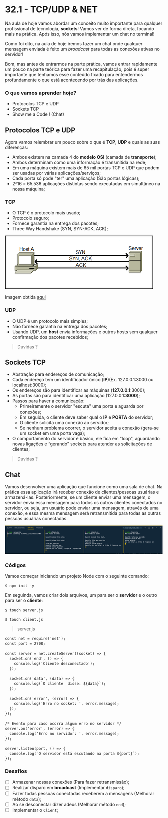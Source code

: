 # 32.1 - TCP/UDP & NET

Na aula de hoje vamos abordar um conceito muito importante para qualquer profissional de tecnologia, **sockets**! Vamos ver de forma direta, focando mais na prática. Após isso, nós vamos implementar um chat no terminal!

Como foi dito, na aula de hoje iremos fazer um chat onde qualquer mensagem enviada é feito um *broadcast* para todas as conexões ativas no servidor!

Bom, mas antes de entrarmos na parte prática, vamos entrar rapidamente um pouco na parte teórica para fazer uma recapitulação, pois é super importante que tenhamos esse conteúdo fixado para entendermos profundamente o que está acontecendo por trás das aplicações.

### O que vamos aprender hoje?

* Protocolos TCP e UDP
* Sockets TCP
* Show me a Code ! (Chat)

## Protocolos TCP e UDP

Agora vamos relembrar um pouco sobre o que é **TCP**, **UDP** e quais as suas diferenças:

* Ambos existem na camada 4 do **modelo OSI** (camada de **transporte**);
* Ambos determinam como uma informação é transmitida na rede;
* Em uma máquina existem mais de 65 mil portas TCP e UDP que podem ser usadas por várias aplicações/serviços;
* Cada porta só pode "ter" uma aplicação (São portas lógicas);
* 2^16 = 65.536 aplicações distintas sendo executadas em simultâneo na nossa máquina;

### TCP

* O TCP é o protocolo mais usado;
* Protocolo seguro;
* Fornece garantia na entrega dos pacotes; 
* Three Way Handshake (SYN, SYN-ACK, ACK);

![Three Way Handshake](./images/handshake.png)

Imagem obtida [aqui](https://study-ccna.com/tcp-three-way-handshake/)


### UDP

* O UDP é um protocolo mais simples;
* Não fornece garantia na entrega dos pacotes;
* Usando UDP, um **host** envia informações e outros hosts sem qualquer confirmação dos pacotes recebidos;

> Duvidas ?

## Sockets TCP

* Abstração para endereços de comunicação;
* Cada endereço tem um identificador único (**IP**)(Ex. 127.0.0.1:3000 ou localhost:3000);
* Os endereços são para identificar as máquinas (**127.0.0.1**:3000);
* As portas são para identificar uma aplicação (127.0.0.1:**3000**);
* Passos para haver a comunicação:
  * Primeiramente o servidor "escuta" uma porta e aguarda por conexões;
  * Em seguida, o cliente deve saber qual o **IP** e **PORTA** do servidor;
  * O cliente solicita uma conexão ao servidor;
  * Se nenhum problema ocorrer, o servidor aceita a conexão (gera-se um socket em uma porta vaga);
* O comportamento do servidor é básico, ele fica em "loop", aguardando novas ligações e “gerando” sockets para atender as solicitações de clientes;

> Duvidas ?

## Chat

Vamos desenvolver uma aplicação que funcione como uma sala de chat. Na prática essa aplicação irá receber conexão de clientes/pessoas usuárias e armazená-las. Posteriormente, se um cliente enviar uma mensagem, o servidor envia essa mensagem para todos os outros clientes conectados no servidor, ou seja, um usuário pode enviar uma mensagem, através de uma conexão, e essa mesma mensagem será retransmitida para todas as outras pessoas usuárias conectadas.

![Exemplo de exercício](./images/1.png)

### Códigos

Vamos começar iniciando um projeto Node com o seguinte comando:

```
$ npm init -y
```

Em seguinda, vamos criar dois arquivos, um para ser o **servidor** e o outro para ser o **cliente**:
```
$ touch server.js
```
```
$ touch client.js
```

> server.js

```
const net = require('net');
const port = 2708;

const server = net.createServer((socket) => {
  socket.on('end', () => {
    console.log('Cliente desconectado');
  });

  socket.on('data', (data) => {
    console.log(`O cliente  disse: ${data}`);
  });

  socket.on('error', (error) => {
    console.log('Erro no socket: ', error.message);
  });
});

/* Evento para caso ocorra algum erro no servidor */
server.on('error', (error) => {
  console.log('Erro no servidor: ', error.message);
});

server.listen(port, () => {
  console.log(`O servidor está escutando na porta ${port}`);
});
```

### Desafios

- [ ] Armazenar nossas conexões (Para fazer retransmissão);
- [ ] Realizar disparo em **broadcast** (Implementar `disparo`);
- [ ] Fazer todas pessoas conectadas receberem a mensagens (Melhorar método `data`);
- [ ] Ao se desconectar dizer adeus (Melhorar método `end`);
- [ ] Implementar o `Client`;